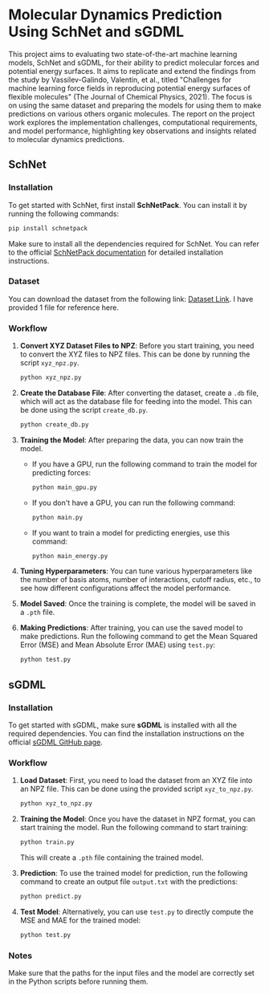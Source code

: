 # Molecular Dynamics Prediction Using SchNet and sGDML
This project aims to evaluating two state-of-the-art machine learning models, SchNet and sGDML, for their ability to predict molecular forces and potential energy surfaces. It aims to replicate and extend the findings from the study by Vassilev-Galindo, Valentin, et al., titled "Challenges for machine learning force fields in reproducing potential energy surfaces of flexible molecules" (The Journal of Chemical Physics, 2021). The focus is on using the same dataset and preparing the models for using them to make predictions on various others organic molecules. The report on the project work explores the implementation challenges, computational requirements, and model performance, highlighting key observations and insights related to molecular dynamics predictions.


## SchNet

### Installation
To get started with SchNet, first install **SchNetPack**. You can install it by running the following commands:

```bash
pip install schnetpack
```

Make sure to install all the dependencies required for SchNet. You can refer to the official [SchNetPack documentation](https://www.schnetpack.org/) for detailed installation instructions.

### Dataset
You can download the dataset from the following link: [Dataset Link](https://pubs.aip.org/jcp/article-supplement/313847/zip/094119_1_supplements/). I have provided 1 file for reference here.

### Workflow
1. **Convert XYZ Dataset Files to NPZ**: Before you start training, you need to convert the XYZ files to NPZ files. This can be done by running the script `xyz_npz.py`.
   ```bash
   python xyz_npz.py
   ```

2. **Create the Database File**: After converting the dataset, create a `.db` file, which will act as the database file for feeding into the model. This can be done using the script `create_db.py`.
   ```bash
   python create_db.py
   ```

3. **Training the Model**: After preparing the data, you can now train the model.

   - If you have a GPU, run the following command to train the model for predicting forces:
     ```bash
     python main_gpu.py
     ```

   - If you don't have a GPU, you can run the following command:
     ```bash
     python main.py
     ```

   - If you want to train a model for predicting energies, use this command:
     ```bash
     python main_energy.py
     ```

4. **Tuning Hyperparameters**: You can tune various hyperparameters like the number of basis atoms, number of interactions, cutoff radius, etc., to see how different configurations affect the model performance.

5. **Model Saved**: Once the training is complete, the model will be saved in a `.pth` file.

6. **Making Predictions**: After training, you can use the saved model to make predictions. Run the following command to get the Mean Squared Error (MSE) and Mean Absolute Error (MAE) using `test.py`:
   ```bash
   python test.py
   ```

## sGDML

### Installation
To get started with sGDML, make sure **sGDML** is installed with all the required dependencies. You can find the installation instructions on the official [sGDML GitHub page](https://github.com/stefanch/sGDML).

### Workflow
1. **Load Dataset**: First, you need to load the dataset from an XYZ file into an NPZ file. This can be done using the provided script `xyz_to_npz.py`.
   ```bash
   python xyz_to_npz.py
   ```

2. **Training the Model**: Once you have the dataset in NPZ format, you can start training the model. Run the following command to start training:
   ```bash
   python train.py
   ```
   This will create a `.pth` file containing the trained model.

3. **Prediction**: To use the trained model for prediction, run the following command to create an output file `output.txt` with the predictions:
   ```bash
   python predict.py
   ```

4. **Test Model**: Alternatively, you can use `test.py` to directly compute the MSE and MAE for the trained model:
   ```bash
   python test.py
   ```

### Notes
Make sure that the paths for the input files and the model are correctly set in the Python scripts before running them.
